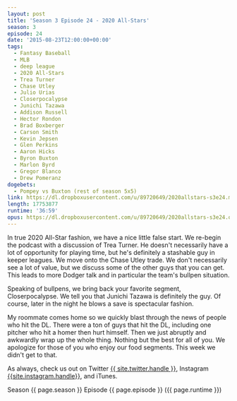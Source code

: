 ```yaml
---
layout: post
title: 'Season 3 Episode 24 - 2020 All-Stars'
season: 3
episode: 24
date: '2015-08-23T12:00:00+00:00'
tags:
  - Fantasy Baseball
  - MLB
  - deep league
  - 2020 All-Stars
  - Trea Turner
  - Chase Utley
  - Julio Urias
  - Closerpocalypse
  - Junichi Tazawa
  - Addison Russell
  - Hector Rondon
  - Brad Boxberger
  - Carson Smith
  - Kevin Jepsen
  - Glen Perkins
  - Aaron Hicks
  - Byron Buxton
  - Marlon Byrd
  - Gregor Blanco
  - Drew Pomeranz
dogebets:
  - Pompey vs Buxton (rest of season 5x5)
link: https://dl.dropboxusercontent.com/u/89720649/2020allstars-s3e24.mp3
length: 17753877
runtime: '36:59'
opus: https://dl.dropboxusercontent.com/u/89720649/2020allstars-s3e24.opus
---
```

In true 2020 All-Star fashion, we have a nice little false start.  We re-begin the podcast with a discussion of Trea Turner.  He doesn't necessarily have a lot of opportunity for playing time, but he's definitely a stashable guy in keeper leagues.  We move onto the Chase Utley trade.  We don't necessarily see a lot of value, but we discuss some of the other guys that you can get.  This leads to more Dodger talk and in particular the team's bullpen situation.  

Speaking of bullpens, we bring back your favorite segment, Closerpocalypse.  We tell you that Junichi Tazawa is definitely the guy.  Of course, later in the night he blows a save is spectacular fashion.  

My roommate comes home so we quickly blast through the news of people who hit the DL.  There were a ton of guys that hit the DL, including one pitcher who hit a homer then hurt himself.  Then we just abruptly and awkwardly wrap up the whole thing.  Nothing but the best for all of you.  We apologize for those of you who enjoy our food segments.  This week we didn't get to that.  

As always, check us out on Twitter [{{ site.twitter.handle }}]({{site.twitter.url}}), Instagram [{{site.instagram.handle}}]({{site.instagram.url}}), and iTunes.  

Season {{ page.season }} Episode {{ page.episode }} ({{ page.runtime }})  

